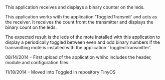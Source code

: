 This application receives and displays a binary counter on the leds.

This application works with the application 'ToggledTransmit' and acts as the receiver. It receives the count fromt the transmitter and displays the binary count on the leds.

The expected result is the leds of the mote installed with this application to display a periodically toggled between even and odd binary numbers if the transmitting mote is installed with the application 'ToggledTransmitter'.

08/14/2014 - First upload of the application whihc includes the header, module and configuration files.

11/18/2014 - Moved into Toggled in repository TinyOS
